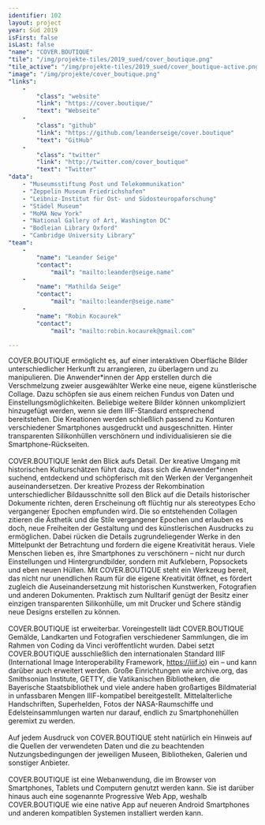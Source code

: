 ```yaml
---
identifier: 102
layout: project
year: Süd 2019
isFirst: false
isLast: false
"name": "COVER.BOUTIQUE"
"tile": "/img/projekte-tiles/2019_sued/cover_boutique.png"
"tile_active": "/img/projekte-tiles/2019_sued/cover_boutique-active.png"
"image": "/img/projekte/cover_boutique.png"
"links":
    -
        "class": "website"
        "link": "https://cover.boutique/"
        "text": "Webseite"
    -
        "class": "github"
        "link": "https://github.com/leanderseige/cover.boutique"
        "text": "GitHub"
    -
        "class": "twitter"
        "link": "http://twitter.com/cover_boutique"
        "text": "Twitter"
"data":
    - "Museumsstiftung Post und Telekommunikation"
    - "Zeppelin Museum Friedrichshafen"
    - "Leibniz-Institut für Ost- und Südosteuropaforschung"
    - "Städel Museum"
    - "MoMA New York"
    - "National Gallery of Art, Washington DC"
    - "Bodleian Library Oxford"
    - "Cambridge University Library"
"team":
    -
        "name": "Leander Seige"
        "contact":
            "mail": "mailto:leander@seige.name"
    -
        "name": "Mathilda Seige"
        "contact":
            "mail": "mailto:leander@seige.name"
    -
        "name": "Robin Kocaurek"
        "contact":
            "mail": "mailto:robin.kocaurek@gmail.com"
           
---
```

COVER.BOUTIQUE ermöglicht es, auf einer interaktiven Oberfläche Bilder unterschiedlicher Herkunft zu arrangieren, zu überlagern und zu manipulieren. Die Anwender\*innen der App erstellen durch die Verschmelzung zweier ausgewählter Werke eine neue, eigene künstlerische Collage. Dazu schöpfen sie aus einem reichen Fundus von Daten und Einstellungsmöglichkeiten. Beliebige weitere Bilder können unkompliziert hinzugefügt werden, wenn sie dem IIIF-Standard entsprechend bereitstehen. Die Kreationen werden schließlich passend zu Konturen verschiedener Smartphones ausgedruckt und ausgeschnitten. Hinter transparenten Silikonhüllen verschönern und individualisieren sie die Smartphone-Rückseiten.
<br/><br/>
COVER.BOUTIQUE lenkt den Blick aufs Detail. Der kreative Umgang mit historischen Kulturschätzen führt dazu, dass sich die Anwender\*innen suchend, entdeckend und schöpferisch mit den Werken der Vergangenheit auseinandersetzen. Der kreative Prozess der Rekombination unterschiedlicher Bildausschnitte soll den Blick auf die Details historischer Dokumente richten, deren Erscheinung oft flüchtig nur als stereotypes Echo vergangener Epochen empfunden wird. Die so entstehenden Collagen zitieren die Ästhetik und die Stile vergangener Epochen und erlauben es doch, neue Freiheiten der Gestaltung und des künstlerischen Ausdrucks zu ermöglichen. Dabei rücken die Details zugrundeliegender Werke in den Mittelpunkt der Betrachtung und fordern die eigene Kreativität heraus. Viele Menschen lieben es, ihre Smartphones zu verschönern – nicht nur durch Einstellungen und Hintergrundbilder, sondern mit Aufklebern, Popsockets und eben neuen Hüllen. Mit COVER.BOUTIQUE steht ein Werkzeug bereit, das nicht nur unendlichen Raum für die eigene Kreativität öffnet, es fördert zugleich die Auseinandersetzung mit historischen Kunstwerken, Fotografien und anderen Dokumenten. Praktisch zum Nulltarif genügt der Besitz einer einzigen transparenten Silikonhülle, um mit Drucker und Schere ständig neue Designs erstellen zu können.
<br/><br/>
COVER.BOUTIQUE ist erweiterbar. Voreingestellt lädt COVER.BOUTIQUE Gemälde, Landkarten und Fotografien verschiedener Sammlungen, die im Rahmen von Coding da Vinci veröffentlicht wurden. Dabei setzt COVER.BOUTIQUE ausschließlich den internationalen Standard IIIF (International Image Interoperability Framework, <a href="https://iiif.io" target="_blank">https://iiif.io</a>) ein – und kann darüber auch erweitert werden. Große Einrichtungen wie archive.org, das Smithsonian Institute, GETTY, die Vatikanischen Bibliotheken, die Bayerische Staatsbibliothek und viele andere haben großartiges Bildmaterial in unfassbaren Mengen IIIF-kompatibel bereitgestellt. Mittelalterliche Handschriften, Superhelden, Fotos der NASA-Raumschiffe und Edelsteinsammlungen warten nur darauf, endlich zu Smartphonehüllen geremixt zu werden.
<br/><br/>
Auf jedem Ausdruck von COVER.BOUTIQUE steht natürlich ein Hinweis auf die Quellen der verwendeten Daten und die zu beachtenden Nutzungsbedingungen der jeweiligen Museen, Bibliotheken, Galerien und sonstiger Anbieter.
<br/><br/>
COVER.BOUTIQUE ist eine Webanwendung, die im Browser von Smartphones, Tablets und Computern genutzt werden kann. Sie ist darüber hinaus auch eine sogenannte Progressive Web App, weshalb COVER.BOUTIQUE wie eine native App auf neueren Android Smartphones und anderen kompatiblen Systemen installiert werden kann.